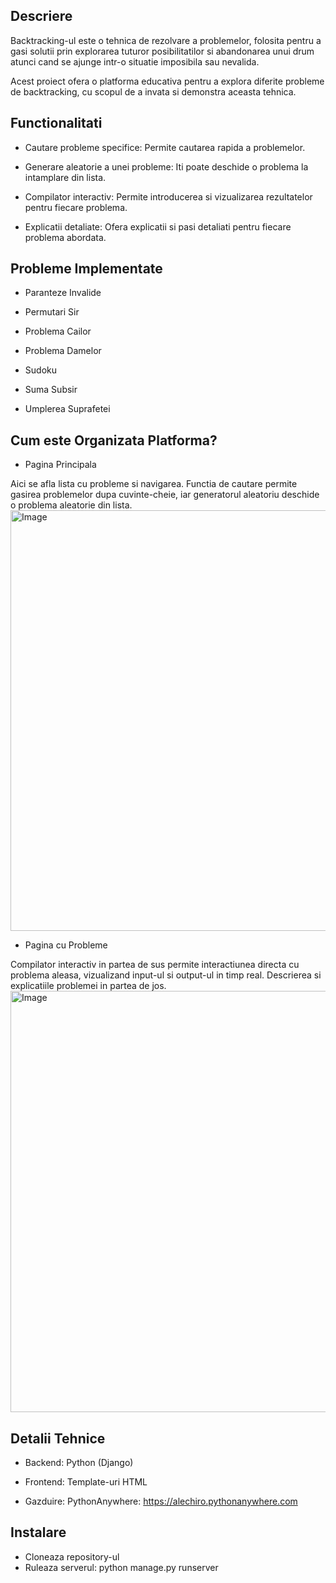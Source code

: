 ## Descriere

Backtracking-ul este o tehnica de rezolvare a problemelor, folosita pentru a gasi solutii prin explorarea tuturor posibilitatilor si abandonarea unui drum atunci cand se ajunge intr-o situatie imposibila sau nevalida.

Acest proiect ofera o platforma educativa pentru a explora diferite probleme de backtracking, cu scopul de a invata si demonstra aceasta tehnica.

## Functionalitati

- Cautare probleme specifice: Permite cautarea rapida a problemelor.

- Generare aleatorie a unei probleme: Iti poate deschide o problema la intamplare din lista.

- Compilator interactiv: Permite introducerea si vizualizarea rezultatelor pentru fiecare problema.

- Explicatii detaliate: Ofera explicatii si pasi detaliati pentru fiecare problema abordata.

## Probleme Implementate

- Paranteze Invalide

- Permutari Sir

- Problema Cailor

- Problema Damelor

- Sudoku

- Suma Subsir

- Umplerea Suprafetei

## Cum este Organizata Platforma?
- Pagina Principala

Aici se afla lista cu probleme si navigarea. Functia de cautare permite gasirea problemelor dupa cuvinte-cheie, iar generatorul aleatoriu deschide o problema aleatorie din lista.
<img width="1314" height="673" alt="Image" src="https://github.com/user-attachments/assets/b041b8be-8314-4cfc-88e3-7aeb9828252f" />

- Pagina cu Probleme

Compilator interactiv in partea de sus permite interactiunea directa cu problema aleasa, vizualizand input-ul si output-ul in timp real. Descrierea si explicatiile problemei in partea de jos.
<img width="1314" height="674" alt="Image" src="https://github.com/user-attachments/assets/663f300a-12e8-44bd-99a5-0b6b29b8fc5e" />

## Detalii Tehnice

- Backend: Python (Django)

- Frontend: Template-uri HTML

- Gazduire: PythonAnywhere: https://alechiro.pythonanywhere.com
## Instalare
- Cloneaza repository-ul
- Ruleaza serverul: python manage.py runserver
